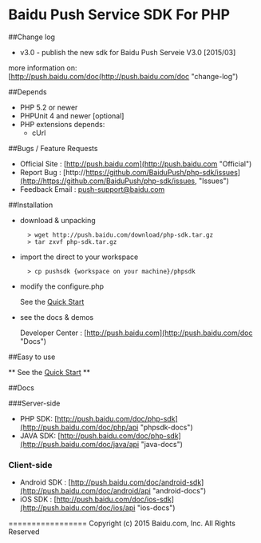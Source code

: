 # Baidu Push Service SDK For PHP

##Change log

* v3.0 - publish the new sdk for Baidu Push Serveie V3.0 [2015/03]

more information on: [http://push.baidu.com/doc(http://push.baidu.com/doc "change-log")

##Depends

* PHP 5.2 or newer
* PHPUnit 4 and newer [optional]
* PHP extensions depends:
	* cUrl

##Bugs / Feature Requests

* Official Site : [http://push.baidu.com](http://push.baidu.com "Official") 
* Report Bug : [http://https://github.com/BaiduPush/php-sdk/issues](http://https://github.com/BaiduPush/php-sdk/issues, "Issues")
* Feedback Email : <push-support@baidu.com>

##Installation

* download & unpacking

		> wget http://push.baidu.com/download/php-sdk.tar.gz
		> tar zxvf php-sdk.tar.gz

* import the direct to your workspace

		> cp pushsdk {workspace on your machine}/phpsdk

* modify the configure.php

	See the [Quick Start](./doc/quickStart)
	
* see the docs & demos

	Developer Center : [http://push.baidu.com](http://push.baidu.com/doc "Docs")
	

##Easy to use

** See the [Quick Start](./doc/quickStart.md) **

##Docs

###Server-side

* PHP SDK: [http://push.baidu.com/doc/php-sdk](http://push.baidu.com/doc/php/api "phpsdk-docs") 
* JAVA SDK: [http://push.baidu.com/doc/php-sdk](http://push.baidu.com/doc/java/api "java-docs")

### Client-side

* Android SDK : [http://push.baidu.com/doc/android-sdk](http://push.baidu.com/doc/android/api "android-docs")
* iOS SDK : [http://push.baidu.com/doc/ios-sdk](http://push.baidu.com/doc/ios/api "ios-docs")



=================
Copyright (c) 2015 Baidu.com, Inc. All Rights Reserved

